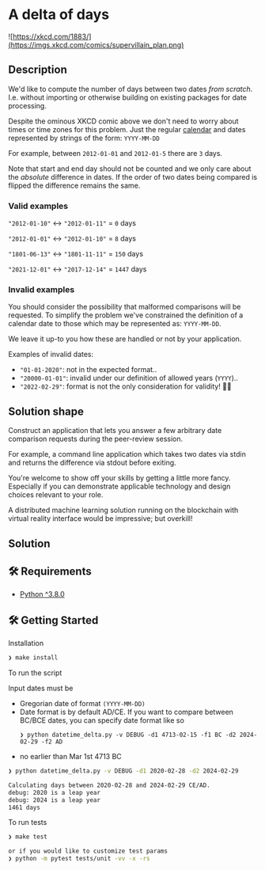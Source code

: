 # A delta of days

![https://xkcd.com/1883/](https://imgs.xkcd.com/comics/supervillain_plan.png)

## Description

We'd like to compute the number of days between two dates _from scratch_.
I.e. without importing or otherwise building on existing packages for date processing.

Despite the ominous XKCD comic above we don't need to worry about times or time zones for this problem.
Just the regular [calendar](https://en.wikipedia.org/wiki/Gregorian_calendar) and dates represented by strings of the form:
`YYYY-MM-DD`

For example, between `2012-01-01` and `2012-01-5` there are `3` days.

Note that start and end day should not be counted and we only care about the _absolute_ difference in dates.
If the order of two dates being compared is flipped the difference remains the same.

### Valid examples

`"2012-01-10"` <-> `"2012-01-11"` = `0` days

`"2012-01-01"` <-> `"2012-01-10"` = `8` days

`"1801-06-13"` <-> `"1801-11-11"` = `150` days

`"2021-12-01"` <-> `"2017-12-14"` = `1447` days

### Invalid examples

You should consider the possibility that malformed comparisons will be requested.
To simplify the problem we've constrained the definition of a calendar date to those which may be represented as: `YYYY-MM-DD`.

We leave it up-to you how these are handled or not by your application.

Examples of invalid dates:

- `"01-01-2020"`: not in the expected format..
- `"20000-01-01"`: invalid under our definition of allowed years (`YYYY`)..
- `"2022-02-29"`: format is not the only consideration for validity! 🤦‍♂️

## Solution shape

Construct an application that lets you answer a few arbitrary date comparison requests during the peer-review session.

For example, a command line application which takes two dates via stdin and returns the difference via stdout before exiting.

You're welcome to show off your skills by getting a little more fancy. Especially if you can demonstrate applicable technology and design choices relevant to your role.

A distributed machine learning solution running on the blockchain with virtual reality interface would be impressive; but overkill!



## Solution

## 🛠️ Requirements

- [Python ^3.8.0](https://www.python.org/downloads/release/python-380/)


## 🛠️ Getting Started

Installation

```zsh
❯ make install
```

To run the script

Input dates must be

- Gregorian date of format `(YYYY-MM-DD)`
- Date format is by default AD/CE. If you want to compare between BC/BCE dates, you can specify date format like so
    ```
    ❯ python datetime_delta.py -v DEBUG -d1 4713-02-15 -f1 BC -d2 2024-02-29 -f2 AD
    ```
- no earlier than Mar 1st 4713 BC

```zsh
❯ python datetime_delta.py -v DEBUG -d1 2020-02-28 -d2 2024-02-29

Calculating days between 2020-02-28 and 2024-02-29 CE/AD.
debug: 2020 is a leap year
debug: 2024 is a leap year
1461 days
```

To run tests


```zsh
❯ make test

or if you would like to customize test params
❯ python -m pytest tests/unit -vv -x -rs

```
